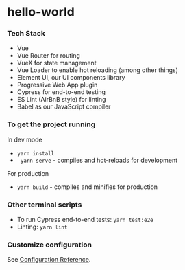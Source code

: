 # hello-world

### Tech Stack
* Vue 
* Vue Router for routing
* VueX for state management
* Vue Loader to enable hot reloading (among other things)
* Element UI, our UI components library
* Progressive Web App plugin
* Cypress for end-to-end testing
* ES Lint (AirBnB style) for linting
* Babel as our JavaScript compiler

### To get the project running
In dev mode
* ```yarn install```
* ``` yarn serve``` - compiles and hot-reloads for development

For production
* ```yarn build``` - compiles and minifies for production

### Other terminal scripts
* To run Cypress end-to-end tests: ```yarn test:e2e```
* Linting: ```yarn lint```

### Customize configuration
See [Configuration Reference](https://cli.vuejs.org/config/).
